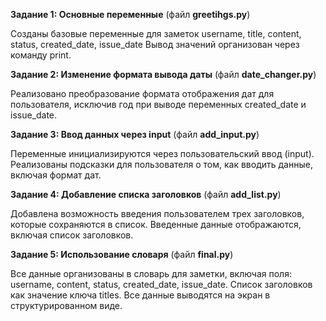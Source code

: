 **Задание 1: Основные переменные** (файл **greetihgs.py**)

Созданы базовые переменные для заметок username, title, content, status, created_date, issue_date
Вывод значений организован через команду print.



**Задание 2: Изменение формата вывода даты** (файл **date_changer.py**)

Реализовано преобразование формата отображения дат для пользователя, исключив год при выводе переменных created_date и issue_date.



**Задание 3: Ввод данных через input** (файл **add_input.py**)

Переменные инициализируются через пользовательский ввод (input). 
Реализованы подсказки для пользователя о том, как вводить данные, включая формат дат.



**Задание 4: Добавление списка заголовков** (файл **add_list.py**)

Добавлена возможность введения пользователем трех заголовков, которые сохраняются в список.
Введенные данные отображаются, включая список заголовков.



**Задание 5: Использование словаря** (файл **final.py**)

Все данные организованы в словарь для заметки, включая поля: username, content, status, created_date, issue_date.
Список заголовков как значение ключа titles. Все данные выводятся на экран в структурированном виде.
